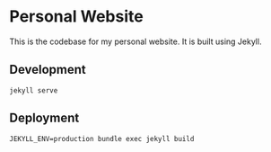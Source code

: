 # Personal Website

This is the codebase for my personal website. It is built using Jekyll.

## Development
`jekyll serve`
## Deployment
`JEKYLL_ENV=production bundle exec jekyll build`
